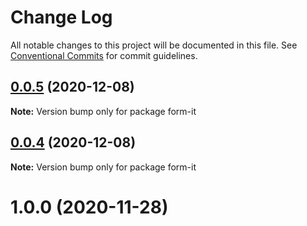 # Change Log

All notable changes to this project will be documented in this file.
See [Conventional Commits](https://conventionalcommits.org) for commit guidelines.

## [0.0.5](https://github.com/imcuttle/form-it/compare/v0.0.4...v0.0.5) (2020-12-08)

**Note:** Version bump only for package form-it

## [0.0.4](https://github.com/imcuttle/form-it/compare/v0.0.3...v0.0.4) (2020-12-08)

**Note:** Version bump only for package form-it

# 1.0.0 (2020-11-28)
